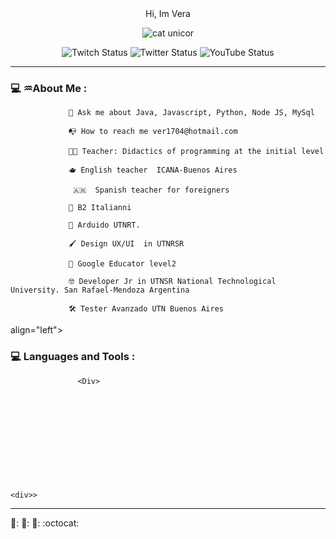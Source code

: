 

<div id="header" align="center">
 <imag src="https://user-images.githubusercontent.com/103527322/235413186-1f19eb1d-6a4d-4ae1-9da3-031c7cccd67d.gif>
<hi aling="center"> Hi, Im Vera</hi>


<div id="badges" aling="center">
    <a href ="htpps://twitter.com/DazVera" target="_blanck">
        <ing src="https://img.shields.io/twitter/follow/DazVera?color=pink&logo=twitter&logoColor=green&style=for-the-badge>
        alt="Twitter Badge"/>
    </a>
<iv>
<div id="badges" aling="center">
    <a href ="htpps://youtube.com/veronicadiaz3237" target="_blanck">
        <ing src="https://img.shields.io/youtube/channel/views/veronicadiaz3237?color=green&logo=youtube&logoColor=red&style=for-the-badge>
        alt="Youtube Badge"/>
    </a>
<iv>
 
![cat unicor](https://user-images.githubusercontent.com/103527322/235817227-1de10f37-1c18-46a8-8420-051fbb386477.gif)


![Twitch Status](https://img.shields.io/twitch/status/veeraa?color=purple&logo=twitch&logoColor=pink&style=flat-square)
![Twitter Status](https://img.shields.io/twitter/url?color=b&label=veraDaz&logo=twitter&logoColor=blue&style=flat-square&url=https%3A%2F%2Ftwitter.com%2FDazVera)
![YouTube Status](https://img.shields.io/youtube/channel/subscribers/UCLm532z6KX4CyAFtGxwKqeQ?color=pink&logo=youtube&logoColor=red&style=flat-square)

---
<div align="left">
                 <h3> 💻 ♒About Me :</h3>
                 <Div>

                 
                 
                 
                 
                 🌼 Ask me about Java, Javascript, Python, Node JS, MySql

                 📭 How to reach me ver1704@hotmail.com
                 
                 👩‍🏫 Teacher: Didactics of programming at the initial level
                 
                 🫖 English teacher  ICANA-Buenos Aires
                 
                  🇦🇷  Spanish teacher for foreigners 
                 
                 🍝 B2 Italianni
                 
                 🤖 Arduido UTNRT. 
                 
                 🖌️ Design UX/UI  in UTNRSR
                 
                 🍵 Google Educator level2 
                 
                 🤓 Developer Jr in UTNSR National Technological University. San Rafael-Mendoza Argentina
                 
                 🛠️ Tester Avanzado UTN Buenos Aires
                 
                 
                 
  <div>align="left">
                   <h3> 💻 Languages and Tools :</h3>
                   <div>
                   <ing src="https://github.com/devicons/devicon/blob/master/icons/javascript/javascript-original.svg" title="HTML5" alt="HTML"
                   
                   
                   
                   
                   
                   
                   
                   
                   <Div>
                 
                 
                 
                 
                 
                 
                 
                 
                 
                 
                 
                 
    <div>>
                 
                   
                   
                   
                 
                   
                   
                   
                   
                   
                   
                   
                              
                   


                   
                  
                  
                  
                  
                  
                  
                  
                  
                  
                  
                  
                  
                  
     

                 




---

🌼: 🦄: 🤟: :octocat:







    



